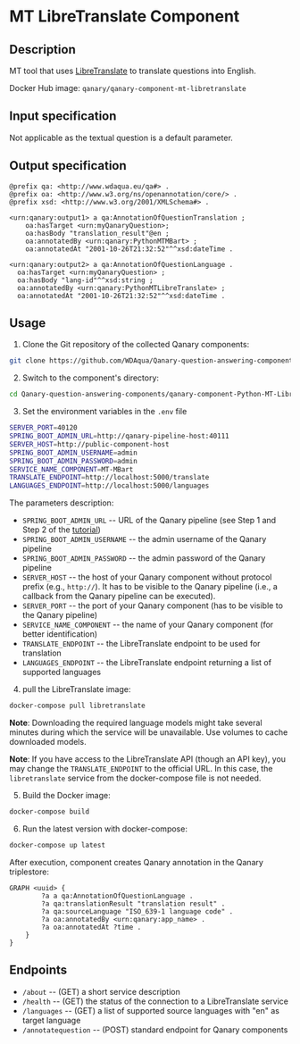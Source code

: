 # MT LibreTranslate Component

## Description

MT tool that uses [LibreTranslate](https://libretranslate.com/) to translate questions into English.

Docker Hub image: `qanary/qanary-component-mt-libretranslate`

## Input specification

Not applicable as the textual question is a default parameter.

## Output specification

```ttl
@prefix qa: <http://www.wdaqua.eu/qa#> .
@prefix oa: <http://www.w3.org/ns/openannotation/core/> .
@prefix xsd: <http://www.w3.org/2001/XMLSchema#> .

<urn:qanary:output1> a qa:AnnotationOfQuestionTranslation ;
    oa:hasTarget <urn:myQanaryQuestion>; 
    oa:hasBody "translation_result"@en ;
    oa:annotatedBy <urn:qanary:PythonMTMBart> ;
    oa:annotatedAt "2001-10-26T21:32:52"^^xsd:dateTime .

<urn:qanary:output2> a qa:AnnotationOfQuestionLanguage .
  oa:hasTarget <urn:myQanaryQuestion> ; 
  oa:hasBody "lang-id"^^xsd:string ;
  oa:annotatedBy <urn:qanary:PythonMTLibreTranslate> ;
  oa:annotatedAt "2001-10-26T21:32:52"^^xsd:dateTime .
```

## Usage

1. Clone the Git repository of the collected Qanary components:

```bash
git clone https://github.com/WDAqua/Qanary-question-answering-components.git
```

2. Switch to the component's directory:

```bash
cd Qanary-question-answering-components/qanary-component-Python-MT-LibreTranslate
```

3. Set the environment variables in the `.env` file

```bash
SERVER_PORT=40120
SPRING_BOOT_ADMIN_URL=http://qanary-pipeline-host:40111
SERVER_HOST=http://public-component-host
SPRING_BOOT_ADMIN_USERNAME=admin
SPRING_BOOT_ADMIN_PASSWORD=admin
SERVICE_NAME_COMPONENT=MT-MBart
TRANSLATE_ENDPOINT=http://localhost:5000/translate
LANGUAGES_ENDPOINT=http://localhost:5000/languages
```

The parameters description:

* `SPRING_BOOT_ADMIN_URL` -- URL of the Qanary pipeline (see Step 1 and Step 2 of the [tutorial](https://github.com/WDAqua/Qanary/wiki/Qanary-tutorial:-How-to-build-a-trivial-Question-Answering-pipeline))
* `SPRING_BOOT_ADMIN_USERNAME` -- the admin username of the Qanary pipeline
* `SPRING_BOOT_ADMIN_PASSWORD` -- the admin password of the Qanary pipeline
* `SERVER_HOST` -- the host of your Qanary component without protocol prefix (e.g., `http://`). It has to be visible to the Qanary pipeline (i.e., a callback from the Qanary pipeline can be executed).
* `SERVER_PORT` -- the port of your Qanary component (has to be visible to the Qanary pipeline)
* `SERVICE_NAME_COMPONENT` -- the name of your Qanary component (for better identification)
* `TRANSLATE_ENDPOINT` -- the LibreTranslate endpoint to be used for translation
* `LANGUAGES_ENDPOINT` -- the LibreTranslate endpoint returning a list of supported languages

4. pull the LibreTranslate image:

```bash
docker-compose pull libretranslate
```

**Note**: Downloading the required language models might take several minutes during which
the service will be unavailable. Use volumes to cache downloaded models.

**Note**: If you have access to the LibreTranslate API (though an API key), you may 
change the `TRANSLATE_ENDPOINT` to the official URL. In this case, the `libretranslate` service 
from the docker-compose file is not needed.

5. Build the Docker image: 

```bash
docker-compose build 
```

6. Run the latest version with docker-compose:

```bash
docker-compose up latest
```

After execution, component creates Qanary annotation in the Qanary triplestore:
```
GRAPH <uuid> {
        ?a a qa:AnnotationOfQuestionLanguage .
        ?a qa:translationResult "translation result" .
        ?a qa:sourceLanguage "ISO_639-1 language code" .
        ?a oa:annotatedBy <urn:qanary:app_name> .
        ?a oa:annotatedAt ?time .
    }
}
```

## Endpoints

* `/about` -- (GET) a short service description
* `/health` -- (GET) the status of the connection to a LibreTranslate service
* `/languages` -- (GET) a list of supported source languages with "en" as target language
* `/annotatequestion` -- (POST) standard endpoint for Qanary components
